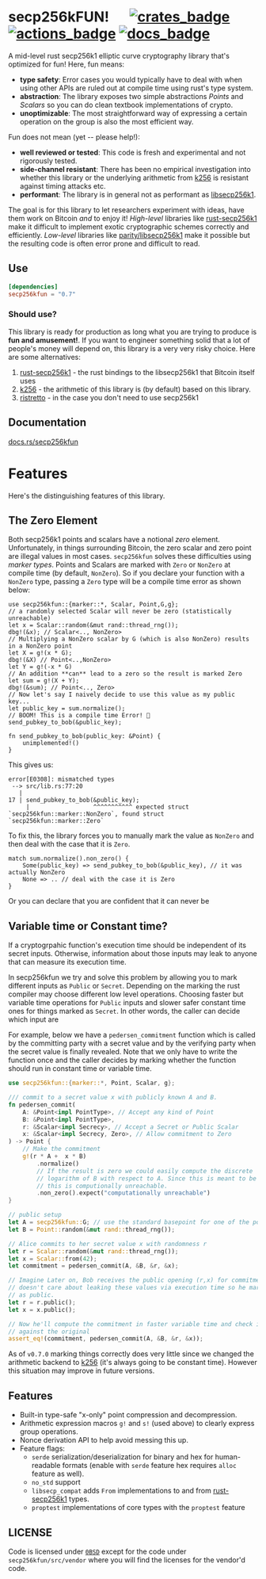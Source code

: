 # secp256kFUN! &emsp; [![crates_badge]][crates_url] [![actions_badge]][actions_url] [![docs_badge]][docs_url]

[actions_badge]: https://github.com/llfourn/secp256kfun/workflows/Rust/badge.svg
[actions_url]: https://github.com/llfourn/secp256kfun/actions?query=workflow%3ARust
[crates_badge]: https://img.shields.io/crates/v/secp256kfun.svg
[crates_url]: https://crates.io/crates/secp256kfun
[docs_badge]: https://docs.rs/secp256kfun/badge.svg
[docs_url]: https://docs.rs/secp256kfun


A mid-level rust secp256k1 elliptic curve cryptography library that's optimized for fun! Here, fun means:

- **type safety**: Error cases you would typically have to deal with when using other APIs are ruled out at compile time using rust's type system.
- **abstraction**: The library exposes two simple abstractions _Points_ and _Scalars_ so you can do clean textbook implementations of crypto.
- **unoptimizable**: The most straightforward way of expressing a certain operation on the group is also the most efficient way.

Fun does not mean (yet -- please help!):

- **well reviewed or tested**: This code is fresh and experimental and not rigorously tested.
- **side-channel resistant**: There has been no empirical investigation into whether this library or the underlying arithmetic from [k256] is resistant against timing attacks etc.
- **performant**: The library is in general not as performant as [libsecp256k1][1].

The goal is for this library to let researchers experiment with ideas, have them work on Bitcoin *and* to enjoy it!
_High-level_ libraries like [rust-secp256k1][2] make it difficult to implement exotic cryptographic schemes correctly and efficiently.
_Low-level_ libraries like [parity/libsecp256k1][4] make it possible but the resulting code is often error prone and difficult to read.

## Use

```toml
[dependencies]
secp256kfun = "0.7"
```

### Should use?

This library is ready for production as long what you are trying to produce is **fun and amusement!**.
If you want to engineer something solid that a lot of people's money will depend on, this library is a very very risky choice.
Here are some alternatives:

1. [rust-secp256k1][2] - the rust bindings to the libsecp256k1 that Bitcoin itself uses
2. [k256] - the arithmetic of this library is (by default) based on this library.
3. [ristretto][3] - in the case you don't need to use secp256k1

## Documentation

[docs.rs/secp256kfun](https://docs.rs/secp256kfun)

# Features
Here's the distinguishing features of this library.

## The Zero Element

Both secp256k1 points and scalars have a notional _zero_ element.
Unfortunately, in things surrounding Bitcoin, the zero scalar and zero point are illegal values in most cases.
`secp256kfun` solves these difficulties using _marker types_.
Points and Scalars are marked with `Zero` or `NonZero` at compile time (by default, `NonZero`).
So if you declare your function with a `NonZero` type, passing a `Zero` type will be a compile time error as shown below:

```rust,compile_fail
use secp256kfun::{marker::*, Scalar, Point,G,g};
// a randomly selected Scalar will never be zero (statistically unreachable)
let x = Scalar::random(&mut rand::thread_rng());
dbg!(&x); // Scalar<.., NonZero>
// Multiplying a NonZero scalar by G (which is also NonZero) results in a NonZero point
let X = g!(x * G);
dbg!(&X) // Point<..,NonZero>
let Y = g!(-x * G)
// An addition **can** lead to a zero so the result is marked Zero
let sum = g!(X + Y);
dbg!(&sum); // Point<.., Zero>
// Now let's say I naively decide to use this value as my public key...
let public_key = sum.normalize();
// BOOM! This is a compile time Error! 🎉
send_pubkey_to_bob(&public_key);

fn send_pubkey_to_bob(public_key: &Point) {
    unimplemented!()
}
```

This gives us:

```shell
error[E0308]: mismatched types
 --> src/lib.rs:77:20
   |
17 | send_pubkey_to_bob(&public_key);
     |                  ^^^^^^^^^^^ expected struct `secp256kfun::marker::NonZero`, found struct `secp256kfun::marker::Zero`
```

To fix this, the library forces you to manually mark the value as `NonZero` and then deal with the case that it is `Zero`.

```rust,compile_fail
match sum.normalize().non_zero() {
    Some(public_key) => send_pubkey_to_bob(&public_key), // it was actually NonZero
    None => .. // deal with the case it is Zero
}
```

Or you can declare that you are confident that it can never be 

## Variable time or Constant time?

If a cryptogrpahic function's execution time should be independent of its secret inputs.
Otherwise, information about those inputs may leak to anyone that can measure its execution time.

In secp256kfun we try and solve this problem by allowing you to mark different inputs as `Public` or `Secret`.
Depending on the marking the rust compiler may choose different low level operations.
Choosing faster but variable time operations for `Public` inputs and slower safer constant time ones for things marked as `Secret`.
In other words, the caller can decide which input are

For example, below we have a `pedersen_commitment` function which is called by the committing party with a secret value and by the verifying party when the secret value is finally revealed.
Note that we only have to write the function once and the caller decides by marking whether the function should run in constant time or variable time.

```rust
use secp256kfun::{marker::*, Point, Scalar, g};

/// commit to a secret value x with publicly known A and B.
fn pedersen_commit(
    A: &Point<impl PointType>, // Accept any kind of Point
    B: &Point<impl PointType>,
    r: &Scalar<impl Secrecy>, // Accept a Secret or Public Scalar
    x: &Scalar<impl Secrecy, Zero>, // Allow commitment to Zero
) -> Point {
    // Make the commitment
    g!(r * A +  x * B)
        .normalize()
        // If the result is zero we could easily compute the discrete
        // logarithm of B with respect to A. Since this is meant to be unknown
        // this is computionally unreachable.
        .non_zero().expect("computationally unreachable")
}

// public setup
let A = secp256kfun::G; // use the standard basepoint for one of the points
let B = Point::random(&mut rand::thread_rng());

// Alice commits to her secret value x with randomness r
let r = Scalar::random(&mut rand::thread_rng());
let x = Scalar::from(42);
let commitment = pedersen_commit(A, &B, &r, &x);

// Imagine Later on, Bob receives the public opening (r,x) for commitment. He
// doesn't care about leaking these values via execution time so he marks them
// as public.
let r = r.public();
let x = x.public();

// Now he'll compute the commitment in faster variable time and check it
// against the original
assert_eq!(commitment, pedersen_commit(A, &B, &r, &x));
```

As of `v0.7.0` marking things correctly does very little since we changed the arithmetic backend to [k256] (it's always going to be constant time).
However this situation may improve in future versions.

## Features

- Built-in type-safe "x-only" point compression and decompression.
- Arithmetic expression macros `g!` and `s!` (used above) to clearly express group operations.
- Nonce derivation API to help avoid messing this up.
- Feature flags:
  - `serde` serialization/deserialization for binary and hex for human-readable formats (enable with `serde` feature hex requires `alloc` feature as well).
  - `no_std` support
  - `libsecp_compat` adds `From` implementations to and from [rust-secp256k1][2] types.
  - `proptest` implementations of core types with the `proptest` feature


[1]: https://github.com/bitcoin-core/secp256k1
[2]: https://github.com/rust-bitcoin/rust-secp256k1/
[3]: https://github.com/dalek-cryptography/curve25519-dalek
[4]: https://github.com/paritytech/libsecp256k1
[k256]: https://docs.rs/k256/0.10.1/k256/

## LICENSE

Code is licensed under [`0BSD`](https://opensource.org/licenses/0BSD) except for the code under `secp256kfun/src/vendor` where you will find the licenses for the vendor'd code.
